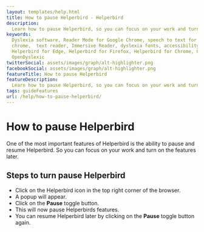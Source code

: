 ```yaml
---
layout: templates/help.html
title: How to pause Helperbird - Helperbird
description:
  Learn how to pause Helperbird, so you can focus on your work and turn on the features later.
keywords:
  Dyslexia software, Reader Mode for Google Chrome, speech to text for chrome, Text to speech for
  chrome,  text reader, Immersive Reader, dyslexia fonts, accessibility software, dyslexia software,
  Helperbird for Edge, Helperbird for Firefox, Helperbird for Chrome, Opendyslexic for Chrome,
  OpenDyslexic
twitterSocial: assets/images/graph/alt-highlighter.png
facebookSocial: assets/images/graph/alt-highlighter.png
featureTitle: How to pause Helperbird
featureDescription:
  Learn how to pause Helperbird, so you can focus on your work and turn on the features later.
tags: guideFeatures
url: /help/how-to-pause-helperbird/
---
```


# How to pause Helperbird

One of the most important features of Helperbird is the ability to pause and resume Helperbird. So
you can focus on your work and turn on the features later.

## Steps to turn pause Helperbird

- Click on the Helperbird icon in the top right corner of the browser.
- A popup will appear.
- Click on the **Pause** toggle button.
- This will now pause Helperbirds features.
- You can resume Helperbird later by clicking on the **Pause** toggle button again.
